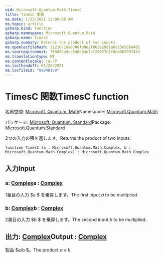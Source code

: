 ```yaml
---
uid: Microsoft.Quantum.Math.TimesC
title: TimesC 関数
ms.date: 1/23/2021 12:00:00 AM
ms.topic: article
qsharp.kind: function
qsharp.namespace: Microsoft.Quantum.Math
qsharp.name: TimesC
qsharp.summary: Returns the product of two inputs.
ms.openlocfilehash: 31216716a8306f9962f063629d1a0c15e508a482
ms.sourcegitcommit: 71605ea9cc630e84e7ef29027e1f0ea06299747e
ms.translationtype: MT
ms.contentlocale: ja-JP
ms.lasthandoff: 01/26/2021
ms.locfileid: "98848160"
---
```

# <a name="timesc-function"></a><span data-ttu-id="78136-102">TimesC 関数</span><span class="sxs-lookup"><span data-stu-id="78136-102">TimesC function</span></span>

<span data-ttu-id="78136-103">名前空間: [Microsoft. Quantum. Math](xref:Microsoft.Quantum.Math)</span><span class="sxs-lookup"><span data-stu-id="78136-103">Namespace: [Microsoft.Quantum.Math](xref:Microsoft.Quantum.Math)</span></span>

<span data-ttu-id="78136-104">パッケージ: [Microsoft. Quantum. Standard](https://nuget.org/packages/Microsoft.Quantum.Standard)</span><span class="sxs-lookup"><span data-stu-id="78136-104">Package: [Microsoft.Quantum.Standard](https://nuget.org/packages/Microsoft.Quantum.Standard)</span></span>


<span data-ttu-id="78136-105">2つの入力の積を返します。</span><span class="sxs-lookup"><span data-stu-id="78136-105">Returns the product of two inputs.</span></span>

```qsharp
function TimesC (a : Microsoft.Quantum.Math.Complex, b : Microsoft.Quantum.Math.Complex) : Microsoft.Quantum.Math.Complex
```


## <a name="input"></a><span data-ttu-id="78136-106">入力</span><span class="sxs-lookup"><span data-stu-id="78136-106">Input</span></span>

### <a name="a--complex"></a><span data-ttu-id="78136-107">a: [Complex](xref:Microsoft.Quantum.Math.Complex)</span><span class="sxs-lookup"><span data-stu-id="78136-107">a : [Complex](xref:Microsoft.Quantum.Math.Complex)</span></span>

<span data-ttu-id="78136-108">1番目の入力 $a $ を乗算します。</span><span class="sxs-lookup"><span data-stu-id="78136-108">The first input $a$ to be multiplied.</span></span>


### <a name="b--complex"></a><span data-ttu-id="78136-109">b: [Complex](xref:Microsoft.Quantum.Math.Complex)</span><span class="sxs-lookup"><span data-stu-id="78136-109">b : [Complex](xref:Microsoft.Quantum.Math.Complex)</span></span>

<span data-ttu-id="78136-110">2番目の入力 $b $ を乗算します。</span><span class="sxs-lookup"><span data-stu-id="78136-110">The second input $b$ to be multiplied.</span></span>



## <a name="output--complex"></a><span data-ttu-id="78136-111">出力: [Complex](xref:Microsoft.Quantum.Math.Complex)</span><span class="sxs-lookup"><span data-stu-id="78136-111">Output : [Complex](xref:Microsoft.Quantum.Math.Complex)</span></span>

<span data-ttu-id="78136-112">製品 $a/b $。</span><span class="sxs-lookup"><span data-stu-id="78136-112">The product $a \times b$.</span></span>